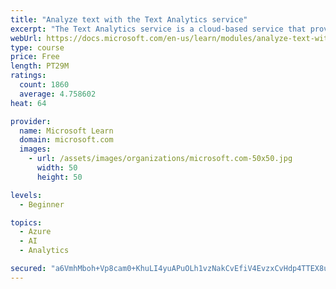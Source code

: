 ```yaml
---
title: "Analyze text with the Text Analytics service"
excerpt: "The Text Analytics service is a cloud-based service that provides advanced natural language processing over raw text for sentiment analysis, key phrase extraction, named entity recognition, and language detection."
webUrl: https://docs.microsoft.com/en-us/learn/modules/analyze-text-with-text-analytics-service/
type: course
price: Free
length: PT29M
ratings:
  count: 1860
  average: 4.758602
heat: 64

provider:
  name: Microsoft Learn
  domain: microsoft.com
  images:
    - url: /assets/images/organizations/microsoft.com-50x50.jpg
      width: 50
      height: 50

levels:
  - Beginner

topics:
  - Azure
  - AI
  - Analytics

secured: "a6VmhMboh+Vp8cam0+KhuLI4yuAPuOLh1vzNakCvEfiV4EvzxCvHdp4TTEX8u95g+pd1w3Pv83zrhMT5ivYc1ht2I1SnP7Ryr6uX42IYbuXOqRReim5A9DkRF/HJH70m+noaadwX6T+0VK3FNgv7iQr3sEQpN9NJGx9mR1htZr7g3x4L+TK4txi0wpCn2kPFEr6d279vFMQzy9khELHkJMyOvXR6mGNtBj5Bu5k2iMHGZ564e+wzWvmmgieLHAuJOHu5FqoQm2y5kTHLvcPgpftXLcdZxqbdP9TqjNTvAvvMi/jQr25VpV8Gdeo49MQQWoBj1RCO1qJ8QIXmA6g+2hiVGgajiAo+VkR8ca8wiWRt9GAB398mIHe+k/61jRA89eCA71tWaurlBr2EtMRtjzyyrMGXKQkP8gWBtIcniyk=;6Dm8Y8qYDXkPiLB96cVWkg=="
---
```


